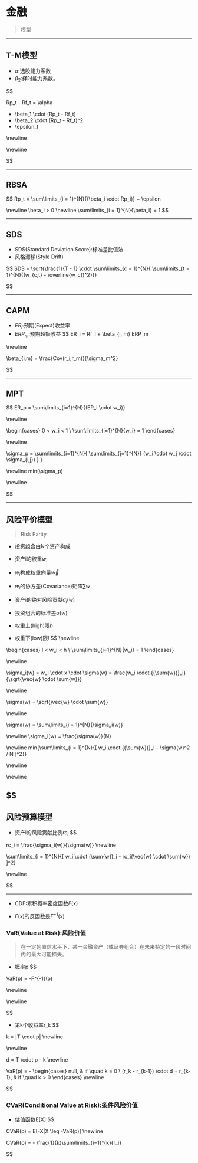 
#  金融
> 模型

---
## T-M模型


- $\alpha$:选股能力系数
- $\beta_2$:择时能力系数。

$$

Rp_t - Rf_t = \alpha
 + \beta_1 \cdot (Rp_t - Rf_t)
 + \beta_2 \cdot (Rp_t - Rf_t)^2
+ \epsilon_t

\newline

\newline


$$

---
## RBSA
$$
Rp_t = \sum\limits_{i = 1}^{N}{(\beta_i \cdot Rp_i)} + \epsilon

\newline
\beta_i > 0
\newline
 \sum\limits_{i = 1}^{N}{\beta_i} = 1
$$


---
## SDS
- SDS(Standard Deviation Score):标准差比值法
- 风格漂移(Style Drift)

$$
SDS = \sqrt{\frac{1}{T - 1} \cdot \sum\limits_{c = 1}^{N}{
    \sum\limits_{t = 1}^{N}{(w_{c,t} - \overline{w_c})^2}}}

$$

---
## CAPM

- $ER_i$:预期(Expect)收益率
- $ERP_m$:预期超额收益
$$
ER_i = Rf_i + \beta_{i, m} ERP_m

\newline 

\beta_{i,m} = \frac{Cov(r_i,r_m)}{\sigma_m^2}

$$

---
## MPT
$$
ER_p = \sum\limits_{i=1}^{N}{(ER_i \cdot w_i)}

\newline

\begin{cases} 
0 < w_i < 1 \\ 
\sum\limits_{i=1}^{N}{w_i} = 1
\end{cases} 


\newline



\sigma_p = \sum\limits_{i=1}^{N}{
    \sum\limits_{j=1}^{N}{
        (w_i \cdot w_j \cdot \sigma_{i,j})
    }
}


\newline
min(\sigma_p)


\newline



$$

---
## 风险平价模型
> Risk Parity
- 投资组合由N个资产构成
- 资产i的权重$w_i$
- $w_i$构成权重向量$\vec{w}$
- $w_i$的协方差(Covariance)矩阵$\sum{w}$

- 资产i的绝对风险贡献$\sigma_i(w)$

- 投资组合的标准差$\sigma(w)$
- 权重上(high)限$h$
- 权重下(low)限$l$
$$
\newline

\begin{cases} 
l < w_i < h \\ 
\sum\limits_{i=1}^{N}{w_i} = 1
\end{cases} 

\newline

\sigma_i(w) = w_i \cdot x \cdot \sigma(w)
= \frac{w_i \cdot {(\sum{w})}_i}
{\sqrt{\vec{w} \cdot \sum{w}}}

\newline

\sigma(w) = \sqrt{\vec{w} \cdot \sum{w}}



\newline

\sigma(w) = \sum\limits_{i = 1}^{N}{\sigma_i(w)}

\newline
\sigma_i(w) = \frac{\sigma(w)}{N}

\newline
min{\sum\limits_{i = 1}^{N}{[
        w_i \cdot {(\sum{w})}_i - \sigma(w)^2 / N
]^2}}

\newline


\newline

$$
---
## 风险预算模型

- 资产i的风险贡献比例$rc_i$
$$

rc_i = \frac{\sigma_i(w)}{\sigma(w)}
\newline

\sum\limits_{i = 1}^{N}{[
    w_i \cdot (\sum{w})_i - rc_i(\vec{w} \cdot \sum{w})
]^2}

\newline

$$




---


- CDF:累积概率密度函数$F(x)$

- $F(x)$的反函数是$F^{-1}(x)$


### VaR(Value at Risk):风险价值
> 在一定的置信水平下，某一金融资产（或证券组合）在未来特定的一段时间内的最大可能损失。

- 概率p
$$

VaR(p) = -F^{-1}(p)

\newline




\newline

$$
- 第k个收益率r_k
$$

k = |T \cdot p|
\newline



\newline

d = T \cdot p - k
\newline

VaR(p) = - 
\begin{cases} 
null, & if \quad k = 0 \\ 
(r_k - r_{k-1}) \cdot d + r_{k-1}, & if \quad k > 0
\end{cases} 
\newline


$$

### CVaR(Conditional Value at Risk):条件风险价值
- 估值函数E[X]
$$

CVaR(p) = E[-X|X \leq -VaR(p)]
\newline

CVaR(p) = - \frac{1}{k}\sum\limits_{i=1}^{k}{r_i}

$$

